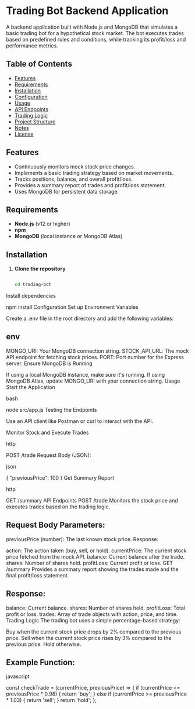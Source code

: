 

# Trading Bot Backend Application

A backend application built with Node.js and MongoDB that simulates a basic trading bot for a hypothetical stock market. The bot executes trades based on predefined rules and conditions, while tracking its profit/loss and performance metrics.

## Table of Contents

- [Features](#features)
- [Requirements](#requirements)
- [Installation](#installation)
- [Configuration](#configuration)
- [Usage](#usage)
- [API Endpoints](#api-endpoints)
- [Trading Logic](#trading-logic)
- [Project Structure](#project-structure)
- [Notes](#notes)
- [License](#license)

## Features

- Continuously monitors mock stock price changes.
- Implements a basic trading strategy based on market movements.
- Tracks positions, balance, and overall profit/loss.
- Provides a summary report of trades and profit/loss statement.
- Uses MongoDB for persistent data storage.

## Requirements

- **Node.js** (v12 or higher)
- **npm**
- **MongoDB** (local instance or MongoDB Atlas)

## Installation

1. **Clone the repository**

   ```bash
   
   cd trading-bot
Install dependencies


npm install
Configuration
Set up Environment Variables

Create a .env file in the root directory and add the following variables:

## env
MONGO_URI: Your MongoDB connection string.
STOCK_API_URL: The mock API endpoint for fetching stock prices.
PORT: Port number for the Express server.
Ensure MongoDB is Running

If using a local MongoDB instance, make sure it's running.
If using MongoDB Atlas, update MONGO_URI with your connection string.
Usage
Start the Application

bash

node src/app.js
Testing the Endpoints

Use an API client like Postman or curl to interact with the API.

Monitor Stock and Execute Trades

http

POST /trade
Request Body (JSON):

json

{
  "previousPrice": 100
}
Get Summary Report

http

GET /summary
API Endpoints
POST /trade
Monitors the stock price and executes trades based on the trading logic.

## Request Body Parameters:

previousPrice (number): The last known stock price.
Response:

action: The action taken (buy, sell, or hold).
currentPrice: The current stock price fetched from the mock API.
balance: Current balance after the trade.
shares: Number of shares held.
profitLoss: Current profit or loss.
GET /summary
Provides a summary report showing the trades made and the final profit/loss statement.

## Response:

balance: Current balance.
shares: Number of shares held.
profitLoss: Total profit or loss.
trades: Array of trade objects with action, price, and time.
Trading Logic
The trading bot uses a simple percentage-based strategy:

Buy when the current stock price drops by 2% compared to the previous price.
Sell when the current stock price rises by 3% compared to the previous price.
Hold otherwise.

## Example Function:

javascript

const checkTrade = (currentPrice, previousPrice) => {
  if (currentPrice <= previousPrice * 0.98) {
    return 'buy';
  } else if (currentPrice >= previousPrice * 1.03) {
    return 'sell';
  }
  return 'hold';
};
